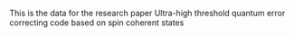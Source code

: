 This is the data for the research paper Ultra-high threshold quantum error correcting code based on spin coherent states

